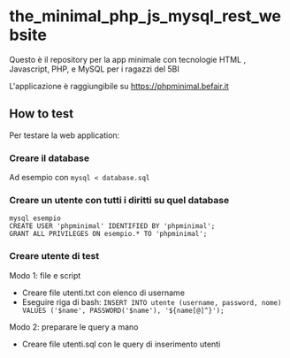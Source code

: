 # the_minimal_php_js_mysql_rest_website

Questo è il repository per la app minimale con tecnologie HTML , Javascript, PHP, e MySQL per i ragazzi del 5BI

L'applicazione è raggiungibile su https://phpminimal.befair.it

## How to test

Per testare la web application:

### Creare il database

Ad esempio con `mysql < database.sql`

### Creare un utente con tutti i diritti su quel database

```
mysql esempio
CREATE USER 'phpminimal' IDENTIFIED BY 'phpminimal';
GRANT ALL PRIVILEGES ON esempio.* TO 'phpminimal';
```

### Creare utente di test

Modo 1: file e script

- Creare file utenti.txt con elenco di username
- Eseguire riga di bash: `INSERT INTO utente (username, password, nome) VALUES ('$name', PASSWORD('$name'), '${name[@]^}');`

Modo 2: preparare le query a mano

- Creare file utenti.sql con le query di inserimento utenti
